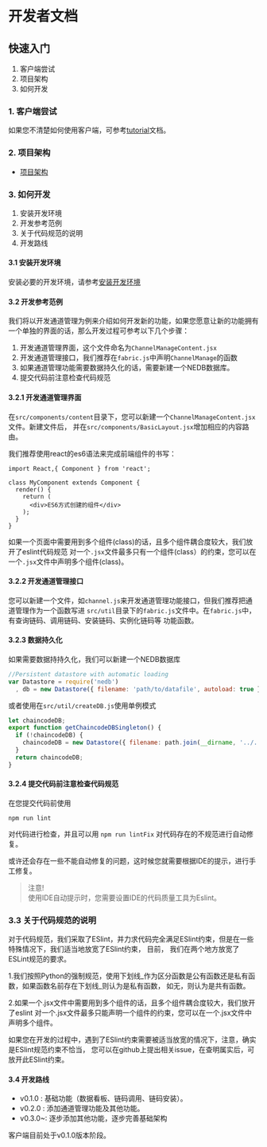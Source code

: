 # 开发者文档

## 快速入门

1. 客户端尝试
2. 项目架构
3. 如何开发

### 1. 客户端尝试

如果您不清楚如何使用客户端，可参考[tutorial](tutorial-Zn.md)文档。

### 2. 项目架构

- [项目架构](architect-Zn.md)

### 3. 如何开发

1. 安装开发环境
2. 开发参考范例
3. 关于代码规范的说明
4. 开发路线

#### 3.1 安装开发环境

安装必要的开发环境，请参考[安装开发环境](./prerequistites-Zn.md)

#### 3.2 开发参考范例
我们将以开发通道管理为例来介绍如何开发新的功能，如果您愿意让新的功能拥有一个单独的界面的话，那么开发过程可参考以下几个步骤：

1. 开发通道管理界面，这个文件命名为`ChannelManageContent.jsx`
2. 开发通道管理接口，我们推荐在`fabric.js`中声明`ChannelManage`的函数
3. 如果通道管理功能需要数据持久化的话，需要新建一个NEDB数据库。
4. 提交代码前注意检查代码规范

#### 3.2.1 开发通道管理界面

在`src/components/content`目录下，您可以新建一个`ChannelManageContent.jsx`文件。新建文件后，
并在`src/components/BasicLayout.jsx`增加相应的内容路由。

我们推荐使用react的es6语法来完成前端组件的书写：

```react
import React,{ Component } from 'react';

class MyComponent extends Component {
  render() {
    return (
      <div>ES6方式创建的组件</div>
    );
  }
}
```
如果一个页面中需要用到多个组件(class)的话，且多个组件耦合度较大，我们放开了eslint代码规范
对一个`.jsx`文件最多只有一个组件(class）的约束，您可以在一个`.jsx`文件中声明多个组件(class)。

#### 3.2.2 开发通道管理接口
您可以新建一个文件，如`channel.js`来开发通道管理功能接口，但我们推荐把通道管理作为一个函数写进
`src/util`目录下的`fabric.js`文件中。在`fabric.js`中，有查询链码、调用链码、安装链码、实例化链码等
功能函数。

#### 3.2.3 数据持久化

如果需要数据持持久化，我们可以新建一个NEDB数据库

```javascript
//Persistent datastore with automatic loading
var Datastore = require('nedb')
  , db = new Datastore({ filename: 'path/to/datafile', autoload: true });
```
或者使用在`src/util/createDB.js`使用单例模式
```javascript
let chaincodeDB;
export function getChaincodeDBSingleton() {
  if (!chaincodeDB) {
    chaincodeDB = new Datastore({ filename: path.join(__dirname, '../../resources/persistence/chaincode.db'), autoload: true });
  }
  return chaincodeDB;
}
```

#### 3.2.4 提交代码前注意检查代码规范
在您提交代码前使用
```
npm run lint
``` 
对代码进行检查，并且可以用
```npm run lintFix``` 对代码存在的不规范进行自动修复。

或许还会存在一些不能自动修复的问题，这时候您就需要根据IDE的提示，进行手工修复。

>注意!<br/>
>使用IDE自动提示时，您需要设置IDE的代码质量工具为Eslint。

### 3.3 关于代码规范的说明

对于代码规范，我们采取了ESlint，并力求代码完全满足ESlint约束，但是在一些特殊情况下，我们适当地放宽了ESlint约束， 目前，
我们在两个地方放宽了ESLint规范的要求。

1.我们按照Python的强制规范，使用下划线_作为区分函数是公有函数还是私有函数，如果函数名前存在下划线_则认为是私有函数，
如无，则认为是共有函数。

2.如果一个.jsx文件中需要用到多个组件的话，且多个组件耦合度较大，我们放开了eslint
对一个.jsx文件最多只能声明一个组件的约束，您可以在一个.jsx文件中声明多个组件。

如果您在开发的过程中，遇到了ESlint约束需要被适当放宽的情况下，注意，确实是ESlint规范约束不恰当，
您可以在github上提出相关issue，在查明属实后，可放开此ESlint约束。

#### 3.4 开发路线
* v0.1.0 : 基础功能（数据看板、链码调用、链码安装）。
* v0.2.0 : 添加通道管理功能及其他功能。
* v0.3.0~: 逐步添加其他功能，逐步完善基础架构

客户端目前处于v0.1.0版本阶段。
